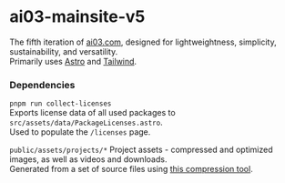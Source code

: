 # ai03-mainsite-v5

The fifth iteration of [ai03.com](https://ai03.com/), designed for lightweightness, simplicity, sustainability, and versatility.  
Primarily uses [Astro](https://astro.build/) and [Tailwind](https://tailwindcss.com/).  

### Dependencies

`pnpm run collect-licenses`  
Exports license data of all used packages to `src/assets/data/PackageLicenses.astro`.  
Used to populate the `/licenses` page.  

`public/assets/projects/*`
Project assets - compressed and optimized images, as well as videos and downloads.  
Generated from a set of source files using [this compression tool](https://github.com/ai03-2725/batch-avif-resizer-local/tree/main).  